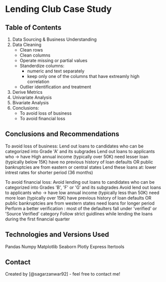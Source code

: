 # Lending Club Case Study
> 


## Table of Contents
 1.  Data Sourcing & Business Understanding
 2.  Data Cleaning
     - Clean rows
     - Clean columns
     - Operate missing or partial values
     - Standerdize columns: 
         - numeric and text separately
         - keep only one of the columns that have extreamly high correlation
     - Outlier identification and treatment
 3. Derive Metrics
 4. Univariate Analysis
 5. Bivariate Analysis
 6. Conclusions:
     -  To avoid loss of business
     -  To avoid financial loss


## Conclusions and Recommendations

To avoid loss of business:
Lend out loans to candidates who can be categorized into Grade 'A' and its subgrades
Lend out loans to applicants who ->
	have High annual income (typically over 50K)
	need lesser loan (typically below 15K)
	have no previous history of loan defaults OR public bankruptcies
	are from eastern or central states 
Lend these loans at: 
	lower intrest rates
	for shorter period (36 months)


To avoid financial loss:
Avoid lending out loans to candidates who can be categorized into Grades 'B', 'F' or 'G’ and its subgrades
Avoid lend out loans to applicants who ->
	have low annual income (typically less than 50K)
	need more loan (typically over 15K)
	have previous history of loan defaults OR public bankruptcies
	are from western states
	need loans for longer period
Perform a better verification : most of the defaulters fall under 'verified' or 'Source Verified' category
Follow strict guidlines while lending the loans during the first financial quarter



<!-- You don't have to answer all the questions - just the ones relevant to your project. -->


## Technologies and Versions Used
Pandas
Numpy
Matplotlib
Seaborn
Plotly Express
Itertools



## Contact
Created by [@sagarzanwar92] - feel free to contact me!


<!-- Optional -->
<!-- ## License -->
<!-- This project is open source and available under the [... License](). -->

<!-- You don't have to include all sections - just the one's relevant to your project -->